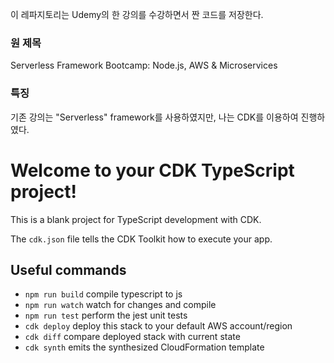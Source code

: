 이 레파지토리는 Udemy의 한 강의를 수강하면서 짠 코드를 저장한다.

### 원 제목

Serverless Framework Bootcamp: Node.js, AWS & Microservices

### 특징

기존 강의는 "Serverless" framework를 사용하였지만,
나는 CDK를 이용하여 진행하였다.

# Welcome to your CDK TypeScript project!

This is a blank project for TypeScript development with CDK.

The `cdk.json` file tells the CDK Toolkit how to execute your app.

## Useful commands

- `npm run build` compile typescript to js
- `npm run watch` watch for changes and compile
- `npm run test` perform the jest unit tests
- `cdk deploy` deploy this stack to your default AWS account/region
- `cdk diff` compare deployed stack with current state
- `cdk synth` emits the synthesized CloudFormation template
